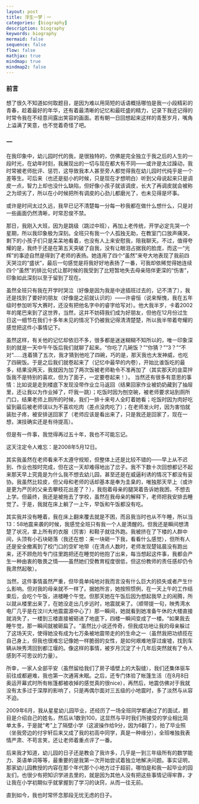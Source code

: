 ```yaml
---
layout: post
title: 浮生一梦｜一
categories: [biography]
description: biography
keywords: biography
mermaid: false
sequence: false
flow: false
mathjax: true
mindmap: true
mindmap2: false
---
```


### 前言
想了很久不知道如何取题目，是因为难以用简短的话语概括哪怕是我一小段精彩的青春，趁着最好的年华，还有着最清晰的记忆和最旺盛的精力，记录下我还记得的时常令我在不经意间露出笑容的画面。若有朝一日回想起来这样的青葱岁月，嘴角上溢满了笑意，也不觉着奇怪了吧。
### 一
在我印象中，幼儿园时代的我，是很独特的，仿佛是完全独立于我之后的人生的一段时光，在幼年时刻，我展现出的一切与现在都大有不同——或许是太过躁动，我时常被老师批评、惩罚，这导致我本人甚至旁人都觉得我在幼儿园时代纯乎是一个差等生。可后来（也还是挺小的时候，只是现在才想明白）听到父母说起来只是调皮一点，智力上却也没什么缺陷，但好像小孩子就该调皮，长大了再调皮就会被称之为顽劣了，所以在小时候把所有调皮的心劲儿都磨光了，也未见得是坏事。

或许是时间太过久远，我早已记不清楚每一分每一秒我都在做什么想什么，只是对一些画面仍然清晰，时常忍俊不禁。

那日，我刚入大班，因为是跳级（跳过中班），再加上老传统，开学必定先哭一个星期，所以我印象极为深刻。全班只有我一个人孤独无助，在教室门口放声痛哭，剩下的小孩子们只是呆呆地看着，也没有人上来安慰我，陪我聊天。不过，值得夸耀的是，我终于还是在第五天突破了自我，没有让眼泪占据我的脸庞，而这一“光辉”的事迹自然是得到了老师的表扬。她连用了四个“虽然”来夸大地表现了我前四天哭泣的“盛状”，最后一句感觉是将我好好地表扬了一番，可我却依稀觉得她连续四个“虽然”的排比句式让那时候的我受到了比短暂地失去母亲陪伴更深的“伤害”，印象如此深刻以至于留到了现在。

虽然全班只有我在开学时哭泣（好像是因为我是中途插班过去的，记不清了），我还是找到了要好的朋友（好像是之前就认识的）——许睿恒（说来惭愧，我在五年级时参加听写大赛时，还没有把他名字中的睿字给写对）。他大我半岁，卡着2002年的尾巴来到了这世界，当然，这并不妨碍我们成为好朋友，但他在12月份过生日这一细节在我们十多年未见的情况下仍被我记得清清楚楚，所以我半带着夸耀的感觉把这件小事情记下。

虽然这样，有关他的记忆却依旧不多，很多都是迷迷糊糊不知所以的，唯一印象深刻的就是一天中午午饭后我们就聊了起来。“你吃了几碗饭？”“你猜？”“3？”“不对“……连着猜了五次，我才猜到他吃了四碗，巧的是，那天我也大发神威，也吃了四碗饭。于是之后我们就卷起来了（记忆中最早的内卷），开始比谁饭吃的最多，结果没两天，我就因为加了两次饭被老师勒令不准再加了（其实那天的韭菜拌饭我不是特别的喜欢，但为了面子，一定要卷起来！）。
当然还有很多有意思的事情：比如说是走到楼底下发现没带作业立马返回（结果回家作业被奶奶藏到了抽屉里，还让我以为作业掉了，吓我一跳）；吃饭时因为刨空碗，被老师要求站到厕所门口，结果老师上厕所的时候，我们一排十来号人全盯着她看；吃饭时因为肉好吃留到最后被老师误以为不喜欢吃肉（差点没肉吃了）；在老师发火时，因为害怕就装肚子疼，被安排送回家了（老师应该是看出来了，只是我还是回家了，现在一想，演技确实还是有待提高）。

但是有一件事，我觉得再过五十年，我也不可能忘记。

这天注定令人难忘：是2008年5月12日。

其实我虽然在老师看来不太遵守规矩，但整体上还是比较不错的——早上从不迟到、作业也按时完成，但在这一天却难得地出了岔子。我不下数十次回想都记不起来那天早上究竟是为什么我不想去幼儿园，甚至还是在威逼利诱的情况下都没有妥协。我虽然比较皮，但父母和老师的话却基本是奉为圭臬的，唯独那天早上（或许是更为严厉的父亲去攀枝花出差了？），我抱着母亲的腿哭着告诉她我困，不想去上学。但最终，我还是被拖去了学校，虽然在我母亲的解释下，老师把我安排去睡觉了。于是，我就在床上躺了一上午，早饭和午饭都没有吃。

其实我并没有睡着，我在床上翻来覆去就是不困，而且我当时也从不午睡，所以当13：58地震来袭的时候，我感觉全班只有我一个人是清醒的。但我还是瞬间想清楚了状况，拿上所有的衣服（厉害）和鞋子就往外跑。我被挤在了下楼的人群中间，头顶有小石块砸落（我还在想：来一块砸一下我，看看什么感觉），但所有人还是安全撤离到了校门口的空旷地带（在清点人数时，老师发现楚铭晨没有跑出来，还不顾危险专门往里跑把还在睡觉的他抱了出来，每当想起这件事，我都会产生一种由衷的敬畏之情——虽然她们受教育程度很低，但这份教师的责任感却仍令我肃然起敬）。

当然，这件事情虽然严重，但毕竟单纯地对我而言没有什么巨大的损失或者产生什么影响。但对我的母亲就不一样了。据她所言，她按照惯例，在一天上午的工作结束后，会吃个午饭，进楼睡个午觉。但那天她在午饭后因为想起我早上的闹腾，所以就从楼里出来了，在她没走出几步远时，地震就来了。（顺带提一句，映秀湾水电厂几乎是在汶川大地震震源中心了）那一瞬间，她就看到她准备午休的大楼直接就消失了，一楼到三楼直接被砸进了地底下，四楼一瞬间变成了一楼。“如果我去睡午觉，那一瞬间就被砸扁了。“虽然比小说还传奇，但我成功地让我的母亲躲过了这场天灾，使得她没有成为七万条被地震带走的的生命之一（虽然我把功绩揽在自己身上，但我也很难忘记像她一样脆弱的女性，是如何艰难地穿过废墟，找到车辆从映秀湾回到都江堰的。像这样的事情，被岁月沉淀了十几年后突然就有了令人感到不可思议的力量）。

所幸，一家人全部平安（虽然留给我们了房子墙壁上的大裂缝），我们还集体驱车前往成都避难，我也第一次通宵未眠。之后，还专门体验了帐篷生活（在8月8日奥运开幕式时所有帐篷都被收掉的感觉真的很nice），再然后，地震仿佛对于我就没有太多过于深厚的影响了，只是再偶尔面对三五级的小地震时，多了淡然与从容不迫。

2009年6月，我从星星幼儿园毕业，还经历了一场全班同学都通过了的面试，题目是介绍自己的姓名，然后从1数到100，这显然与平时我们所接受的学业相比简单太多，于是就“考”上了隔壁小学（这波操作给9分，因为6翻了），拍了毕业照（坐我旁边的付宇轩后来又成了我的初高中同学，真是一种缘分），全班唯独我表情严肃、不苟言笑，还让老师着重点评了一番。

后来我才知道，幼儿园的日子还是教会了我许多，几乎是一到三年级所有的数学能力、英语单词等等，最重要的是我第一次开始尝试着独立地解决问题。事实证明，那家幼儿园教授的内容在那个年代那个小地方过于超前，哪怕是和我一起毕业的园友们，也很少有把知识学进去里的，就是因为其他人没有把这些事情记得牢靠，才让我在小学初期似乎就掌握到了学习的诀窍，从而一往无前。

直到如今，我也时常怀念那段无忧无虑的日子。